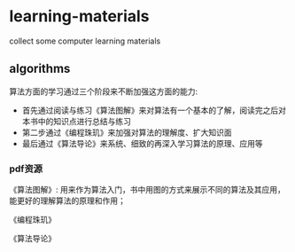 # learning-materials
collect some computer learning materials

## algorithms

算法方面的学习通过三个阶段来不断加强这方面的能力:
- 首先通过阅读与练习《算法图解》来对算法有一个基本的了解，阅读完之后对本书中的知识点进行总结与练习
- 第二步通过《编程珠玑》来加强对算法的理解度、扩大知识面
- 最后通过《算法导论》来系统、细致的再深入学习算法的原理、应用等

### pdf资源

《算法图解》: 用来作为算法入门，书中用图的方式来展示不同的算法及其应用，能更好的理解算法的原理和作用；

《编程珠玑》

《算法导论》
